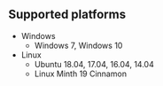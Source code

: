 ## Supported platforms

* Windows
  * Windows 7, Windows 10
* Linux
  * Ubuntu 18.04, 17.04, 16.04, 14.04
  * Linux Minth 19 Cinnamon


